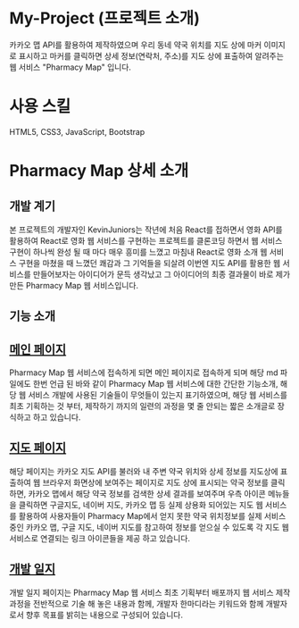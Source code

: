 # My-Project (프로젝트 소개)
카카오 맵 API를 활용하여 제작하였으며 우리 동네 약국 위치를 지도 상에 마커 이미지로 표시하고 마커를 클릭하면 상세 정보(연락처, 주소)를 지도 상에 표출하여 알려주는 웹 서비스 
"Pharmacy Map" 입니다.

# 사용 스킬
HTML5, CSS3, JavaScript, Bootstrap

# Pharmacy Map 상세 소개
## 개발 계기
본 프로젝트의 개발자인 KevinJuniors는 작년에 처음 React를 접하면서 영화 API를 활용하여 React로 영화 웹 서비스를 구현하는 프로젝트를 클론코딩 하면서 웹 서비스 구현이 하나씩 완성 될 때 마다
매우 흥미를 느꼈고 마침내 React로 영화 소개 웹 서비스 구현을 마쳤을 때 느꼈던 쾌감과 그 기억들을 되살려 이번엔 지도 API를 활용한 웹 서비스를 만들어보자는 아이디어가 문득 생각났고 그 아이디어의 최종 결과물이 바로 제가 만든 Pharmacy Map 웹 서비스입니다.

## 기능 소개
## [메인 페이지](https://kevinjuniors.github.io/my-project/webapp/index.html)
Pharmacy Map 웹 서비스에 접속하게 되면 메인 페이지로 접속하게 되며 해당 md 파일에도 한번 언급 된 바와 같이 Pharmacy Map 웹 서비스에 대한 간단한 기능소개, 
해당 웹 서비스 개발에 사용된 기술들이 무엇들이 있는지 표기하였으며, 해당 웹 서비스를 최초 기획하는 것 부터, 제작하기 까지의 일련의 과정을 몇 줄 안되는 짧은 소개글로 장식하고 하고 있습니다.

## [지도 페이지](https://kevinjuniors.github.io/my-project/webapp/maps.html)
해당 페이지는 카카오 지도 API를 불러와 내 주변 약국 위치와 상세 정보를 지도상에 표출하여 웹 브라우저 화면상에 보여주는 페이지로 지도 상에 표시되는 약국 정보를 클릭하면,
카카오 맵에서 해당 약국 정보를 검색한 상세 결과를 보여주며 우측 아이콘 메뉴들을 클릭하면 구글지도, 네이버 지도, 카카오 맵 등 실제 상용화 되어있는 지도 웹 서비스를 활용하여 
사용자들이 Pharmacy Map에서 얻지 못한 약국 위치정보를 실제 서비스 중인 카카오 맵, 구글 지도, 네이버 지도를 참고하여 정보를 얻으실 수 있도록 각 지도 웹 서비스로 연결되는 링크 아이콘들을
제공 하고 있습니다.

## [개발 일지](https://kevinjuniors.github.io/my-project/webapp/devel-Diary.html) 
개발 일지 페이지는 Pharmacy Map 웹 서비스 최초 기획부터 배포까지 웹 서비스 제작 과정을 전반적으로 기술 해 놓은 내용과 함께, 개발자 한마디라는 키워드와 함께 개발자로서
향후 목표를 밝히는 내용으로 구성되어 있습니다.
